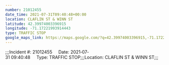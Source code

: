 ```yaml
---
number: 21012455
date_time: 2021-07-31T09:40:48+00:00
location: CLAFLIN ST & WINN ST
latitude: 42.39974003396915
longitude: -71.17221993914443
type: TRAFFIC STOP
google_maps_link: https://maps.google.com/?q=42.39974003396915,-71.17221993914443
---
```


;;;Incident #: 21012455     Date: 2021‐07‐31 09:40:48     Type: TRAFFIC STOP;;;Location: CLAFLIN ST & WINN ST;;;
